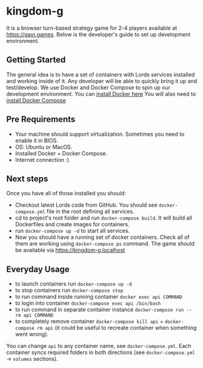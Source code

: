 # kingdom-g

It is a browser turn-based strategy game for 2-4 players available at <https://gavr.games>. Below is the developer's guide to set up development environment.

Getting Started
---------------

The general idea is to have a set of containers with Lords services installed and working inside of it. Any developer will be able to quickly bring it up and test/develop.
We use Docker and Docker Compose to spin up our development environment.
You can [install Docker here](https://docs.docker.com/engine/installation/linux/ubuntu/)
You will also need to [install Docker Compose](https://docs.docker.com/compose/install/)

Pre Requirements
---------------

- Your machine should support virtualization. Sometimes you need to enable it in BIOS.
- OS: Ubuntu or MacOS.
- Installed Docker + Docker Compose.
- Internet connection :)

Next steps
---------------

Once you have all of those installed you should:
- Checkout latest Lords code from GitHub. You should see `docker-compose.yml` file in the root defining all services.
- cd to project's root folder and run `docker-compose build`. It will build all Dockerfiles and create images for containers.
- run `docker-compose up -d` to start all services.
- Now you should have a running set of docker containers. Check all of them are working using `docker-compose ps` command. The game should be available via https://kingdom-g.localhost

Everyday Usage
---------------
- to launch containers run `docker-compose up -d`
- to stop containers run `docker-compose stop`
- to run command inside running container `docker exec api COMMAND`
- to login into container `docker-compose exec api /bin/bash`
- to run command in separate container instance `docker-compose run --rm api COMMAND`
- to completely remove container `docker-compose kill api` + `docker-compose rm api` (it could be useful to recreate container when something went wrong).

You can change `api` to any container name, see `docker-compose.yml`.
Each container syncs required folders in both directions (see `docker-compose.yml` -> `volumes` sections).
